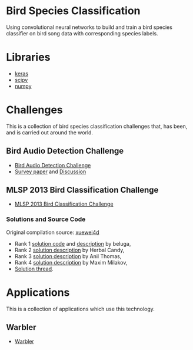# Bird Species Classification
Using convolutional neural networks to build and train a bird species classifier on bird song data with corresponding species labels.

# Libraries
- [keras](http://keras.io/)
- [scipy](https://www.scipy.org/)
- [numpy](http://www.numpy.org/)

# Challenges
This is a collection of bird species classification challenges that, has been, and is carried out around the world.

## Bird Audio Detection Challenge
- [Bird Audio Detection Challenge](http://machine-listening.eecs.qmul.ac.uk/bird-audio-detection-challenge/)
- [Survey paper](https://arxiv.org/pdf/1608.03417v1.pdf) and [Discussion](https://groups.google.com/forum/#!forum/bird-detection)

## MLSP 2013 Bird Classification Challenge
- [MLSP 2013 Bird Classification Challenge](https://www.kaggle.com/c/mlsp-2013-birds/)

### Solutions and Source Code
Original compilation source: [xuewei4d](https://github.com/xuewei4d/KaggleSolutions)

- Rank 1 [solution code](https://github.com/gaborfodor/MLSP_2013) and [description](https://www.kaggle.com/c/mlsp-2013-birds/forums/t/5457/congratulations-to-the-winners/29159#post29159) by beluga,
- Rank 2 [solution description](https://www.kaggle.com/c/mlsp-2013-birds/forums/t/5457/congratulations-to-the-winners/29017#post29017) by Herbal Candy,
- Rank 3 [solution description](https://www.kaggle.com/c/mlsp-2013-birds/forums/t/5457/congratulations-to-the-winners/29101#post29101) by Anil Thomas,
- Rank 4 [solution description](http://www.kaggle.com/c/mlsp-2013-birds/forums/t/5457/congratulations-to-the-winners/29092#post29092) by Maxim Milakov,
- [Solution thread](https://www.kaggle.com/c/mlsp-2013-birds/forums/t/5457/congratulations-to-the-winners).

# Applications
This is a collection of applications which use this technology.

## Warbler
- [Warbler](https://warblr.net/)
